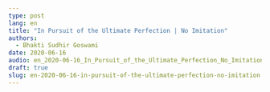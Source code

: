 ```yaml
---
type: post
lang: en
title: "In Pursuit of the Ultimate Perfection | No Imitation"
authors:
  - Bhakti Sudhir Goswami
date: 2020-06-16
audio: en_2020-06-16_In_Pursuit_of_the_Ultimate_Perfection_No_Imitation.mp3
draft: true
slug: en-2020-06-16-in-pursuit-of-the-ultimate-perfection-no-imitation
---
```



